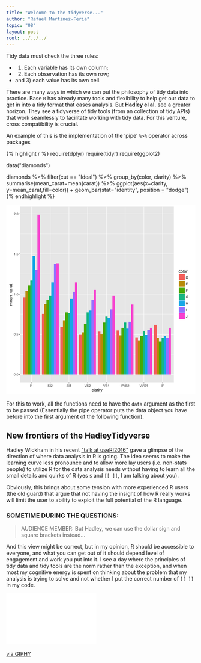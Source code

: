 ```yaml
---
title: "Welcome to the tidyverse..."
author: "Rafael Martinez-Feria"
topic: "08"
layout: post
root: ../../../
---
```


Tidy data must check the three rules: 
- 1) Each variable has its own column; 
- 2) Each observation has its own row;
- and 3) each value has its own cell. 

There are many ways in which we can put the philosophy of tidy data into practice. Base `R` has already many tools and flexibility to help get our data to get in into a tidy format that eases analysis. But **Hadley el al.** see a greater horizon. They see a tidyverse of tidy tools (from an collection of tidy APIs) that work seamlessly to facilitate working with tidy data. For this venture, cross compatibility is crucial. 

An example of this is the implementation of the ‘pipe’ `%>%` operator across packages 


{% highlight r %}
require(dplyr)
require(tidyr)
require(ggplot2)

data("diamonds")

diamonds %>%
  filter(cut == "Ideal") %>%
  group_by(color, clarity) %>%
  summarise(mean_carat=mean(carat)) %>%
  ggplot(aes(x=clarity, y=mean_carat,fill=color)) + 
  geom_bar(stat="identity", position = "dodge")
{% endhighlight %}

![center](figure/MartinezFeriaRafael-unnamed-chunk-1-1.png)

For this to work, all the functions need to have the `data`  argument as the first to be passed (Essentially the pipe operator puts the data object you have before into the first argument of the following function).


## New frontiers of the ~~Hadley~~Tidyverse

Hadley Wickham in his recent ["talk at useR!2016"](https://channel9.msdn.com/Events/useR-international-R-User-conference/useR2016/Towards-a-grammar-of-interactive-graphics) gave a glimpse of the direction of where data analysis in R is going. The idea seems to make the learning curve less pronounce and to allow more lay users (i.e. non-stats people) to utilize R for the data analysis needs without having to learn all the small details and quirks of R (yes `$` and `[[ ]]`, I am talking about you).

Obviously, this brings about some tension with more experienced R users (the old guard) that argue that not having the insight of how R really works will limit the user to ability to exploit the full potential of the R language. 

### SOMETIME DURING THE QUESTIONS:
> AUDIENCE MEMBER: But Hadley, we can use the dollar sign and square brackets instead…

And this view might be correct, but in my opinion, R should be accessible to everyone, and what you can get out of it should depend level of engagement and work you put into it. I see a day where the principles of tidy data and tidy tools are the norm rather than the exception, and when most my cognitive energy is spent on thinking about the problem that my analysis is trying to solve and not whether I put the correct number of `[[ ]]` in my code.   

<iframe src="//giphy.com/embed/3oz8xuwJ6Kc8UylBRu" width="240" height="135" frameBorder="0" class="giphy-embed" allowFullScreen></iframe><p><a href="http://giphy.com/gifs/southparkgifs-3oz8xuwJ6Kc8UylBRu">via GIPHY</a></p>
